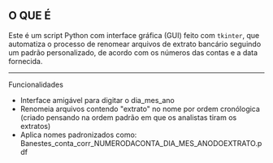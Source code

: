 O QUE É
---
Este é um script Python com interface gráfica (GUI) feito com `tkinter`, que automatiza o 
processo de renomear arquivos de extrato bancário seguindo um padrão personalizado, de acordo com 
os números das contas e a data fornecida.

---

Funcionalidades

- Interface amigável para digitar o dia_mes_ano
- Renomeia arquivos contendo "extrato" no nome por ordem cronólogica (criado pensando na ordem padrão em que os analistas tiram os extratos)
- Aplica nomes padronizados como: Banestes_conta_corr_NUMERODACONTA_DIA_MES_ANODOEXTRATO.pdf
